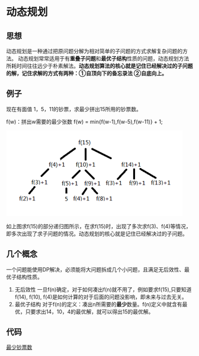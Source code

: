 # 动态规划

## 思想
动态规划是一种通过把原问题分解为相对简单的子问题的方式求解复杂问题的方法。 动态规划常常适用于有**重叠子问题**和**最优子结构**性质的问题，动态规划方法所耗时间往往远少于朴素解法。**动态规划算法的核心就是记住已经解决过的子问题的解，记住求解的方式有两种：①自顶向下的备忘录法 ②自底向上。**

## 例子
现在有面值 1，5，11的钞票，求最少拼出15所用的钞票数。

f(w)：拼出w需要的最少张数
f(w) = min{f(w-1),f(w-5),f(w-11)} + 1;

![title](https://raw.githubusercontent.com/pallcard/noteImg/master/noteImg/2020/03/15/Popo%E6%88%AA%E5%9B%BE2020315122847-1584246545357.png?token=AHBYBJ6LGUACLMC7JG4JVGK6NWXVA)

如上图求f(15)的部分递归图所示，在求f(15)时，出现了多次求f(3)、f(4)等情况，即多次出现了求子问题的情况。动态规划的核心就是记住已经解决过的子问题。

## 几个概念
一个问题能使用DP解决，必须能将大问题拆成几个小问题，且满足无后效性、最优子结构性质。

1. 无后效性
    一旦f(n)确定，对于如何凑出f(n)就不用了，例如要求f(15),只要知道f(14), f(10), f(4)是如何计算的对于后面的问题没影响，即未来与过去无关。
2. 最优子结构
    对于f(n)的定义：凑出n所需要的**最少**数量。f(n)定义中就含有最优，只要求出14，10，4的最优解，就可以得出15的最优解。

## 代码

[最少钞票数](https://github.com/pallcard/learn-java/blob/master/src/main/java/com/wishhust/arithmetic/findoffer/DynamicProgramming.java "DynamicProgramming")



